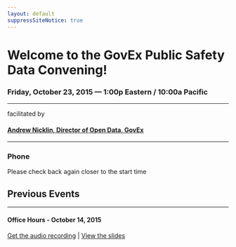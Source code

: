 ```yaml
---
layout: default
suppressSiteNotice: true
---
```


  <div class="row center-block">
      <h1>Welcome to the GovEx Public Safety Data Convening!</h1>
      <h3>Friday, October 23, 2015 &mdash; 1:00p Eastern / 10:00a Pacific</h3>
      <hr />
      <p>facilitated by</p>
      <h4><a href="https://www.linkedin.com/in/andrewnicklin">Andrew Nicklin, Director of Open Data, GovEx</a></h4>
      <hr />
      <!-- <h3>Thanks for joining!</h3> -->
      <!-- <h3>Please select an option to connect:</h3> -->
  </div>
  <div class="row">
<!--    <div class="col-md-6">
      <div class="panel panel-info">
        <div class="panel-heading"><h3 class="panel-title"><span class="glyphicon glyphicon-facetime-video"></span> Video Conference</h3></div>
        <div class="panel-body">
          <p>Uses Google Hangouts; webcam, microphone, and speakers/headset required.</p>
          <h3><a class="btn btn-primary" href="https://hangouts.google.com/call/y56o6ujve4cdw674z6wtm75bcma" role="button">Join now!</a></h3>
        </div>
      </div>
    </div>
    <div class="col-md-6">  -->
      <div class="panel panel-info">
        <div class="panel-heading"><h3 class="panel-title"><span class="glyphicon glyphicon-earphone"></span> Phone</h3></div>
        <div class="panel-body">
          <p>Please check back again closer to the start time</p>
          <!-- <p>Please call:</p> -->
          <!-- <h3><a href="tel:410-934-0474">410-934-0474</a></h3> -->
          <!-- <h3><a href="tel:410-989-5752">410-989-5752</a></h3> -->
        </div>
      </div>
<!--    </div>    -->
  </div>
  <div class="row">
    <h2>Previous Events</h2>
    <hr />
    <h4>Office Hours - October 14, 2015</h4>
    <p>
      <a href="https://drive.google.com/file/d/0B1QndTlkKRzEX2NEZUZmMjl4a2M/view">Get the audio recording</a> | 
      <a href="https://drive.google.com/file/d/0B3D_5mo12oglcUxBTlZqdGtOVWs/view">View the slides</a>
    </p>
  </div>
      
